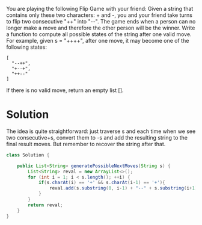 You are playing the following Flip Game with your friend: Given a string that contains only these two characters: + and -, you and your friend take turns to flip two consecutive "++" into "--". The game ends when a person can no longer make a move and therefore the other person will be the winner.
Write a function to compute all possible states of the string after one valid move.
For example, given s = "++++", after one move, it may become one of the following states:

```
[
  "--++",
  "+--+",
  "++--"
]
```

If there is no valid move, return an empty list [].

# Solution

The idea is quite straightforward: just traverse s and each time when we see two consecutive+s, convert them to -s and add the resulting string to the final result moves. But remember to recover the string after that.

```java
class Solution {

    public List<String> generatePossibleNextMoves(String s) {
        List<String> reval = new ArrayList<>();
        for (int i = 1; i < s.length(); ++i) {
            if(s.charAt(i) == '+' && s.charAt(i-1) == '+'){
                reval.add(s.substring(0, i-1) + "--" + s.substring(i+1));
            }
        }
        return reval;
    }
}
```
